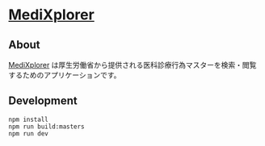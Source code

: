 # [MediXplorer](https://medi-xplorer.com/)

## About

[MediXplorer](https://medi-xplorer.com/) は厚生労働省から提供される医科診療行為マスターを検索・閲覧するためのアプリケーションです。

## Development

```
npm install
npm run build:masters
npm run dev
```
